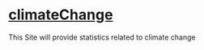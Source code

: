 # [climateChange](https://aayush9029.github.io/climateChange/)
This Site will provide statistics related to climate change 

